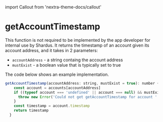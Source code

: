 import Callout from 'nextra-theme-docs/callout'

# getAccountTimestamp

This function is not required to be implemented by the app developer for internal use by Shardus. It returns the timestamp of an account given its account address, and it takes in 2 parameters:

- `accountAddress` - a string containg the account address
- `mustExist` - a boolean value that is typically set to true

<Callout emoji="💡" type="default">

The code below shows an example implementation.

</Callout>

```javascript
getAccountTimestamp(accountAddress: string, mustExist = true): number {
    const account = accounts[accountAddress]
    if ((typeof account === 'undefined' || account === null) && mustExist === true) {
      throw new Error('Could not get getAccountTimestamp for account ' + accountAddress)
    }
    const timestamp = account.timestamp
    return timestamp
  }
```